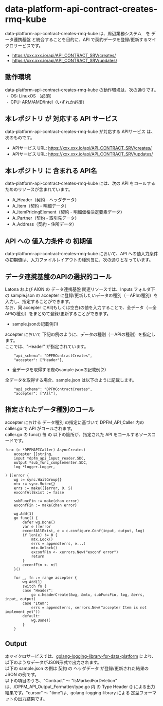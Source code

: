 # data-platform-api-contract-creates-rmq-kube

data-platform-api-contract-creates-rmq-kube は、周辺業務システム　を データ連携基盤 と統合することを目的に、API で契約データを登録/更新するマイクロサービスです。

* https://xxx.xxx.io/api/API_CONTRACT_SRV/creates/
* https://xxx.xxx.io/api/API_CONTRACT_SRV/updates/

## 動作環境

data-platform-api-contract-creates-rmq-kube の動作環境は、次の通りです。  
・ OS: LinuxOS （必須）  
・ CPU: ARM/AMD/Intel（いずれか必須）  

## 本レポジトリ が 対応する API サービス
data-platform-api-contract-creates-rmq-kube が対応する APIサービス は、次のものです。

* APIサービス URL: https://xxx.xxx.io/api/API_CONTRACT_SRV/creates/
* APIサービス URL: https://xxx.xxx.io/api/API_CONTRACT_SRV/updates/

## 本レポジトリ に 含まれる API名
data-platform-api-contract-creates-rmq-kube には、次の API をコールするためのリソースが含まれています。  

* A_Header（契約 - ヘッダデータ）
* A_Item（契約 - 明細データ）
* A_ItemPricingElement（契約 - 明細価格決定要素データ）
* A_Partner（契約 - 取引先データ）
* A_Address（契約 - 住所データ）

## API への 値入力条件 の 初期値
data-platform-api-contract-creates-rmq-kube において、API への値入力条件の初期値は、入力ファイルレイアウトの種別毎に、次の通りとなっています。  

## データ連携基盤のAPIの選択的コール

Latona および AION の データ連携基盤 関連リソースでは、Inputs フォルダ下の sample.json の accepter に登録/更新したいデータの種別（＝APIの種別）を入力し、指定することができます。  
なお、同 accepter にAll(もしくは空白)の値を入力することで、全データ（＝全APIの種別）をまとめて登録/更新することができます。  

* sample.jsonの記載例(1)  

accepter において 下記の例のように、データの種別（＝APIの種別）を指定します。  
ここでは、"Header" が指定されています。    
  
```
	"api_schema": "DPFMContractCreates",
	"accepter": ["Header"],
```
  
* 全データを取得する際のsample.jsonの記載例(2)  

全データを取得する場合、sample.json は以下のように記載します。  

```
	"api_schema": "DPFMContractCreates",
	"accepter": ["All"],
```

## 指定されたデータ種別のコール

accepter における データ種別 の指定に基づいて DPFM_API_Caller 内の caller.go で API がコールされます。  
caller.go の func() 毎 の 以下の箇所が、指定された API をコールするソースコードです。  

```
func (c *DPFMAPICaller) AsyncCreates(
	accepter []string,
	input *dpfm_api_input_reader.SDC,
	output *sub_func_complementer.SDC,
	log *logger.Logger,
    
) []error {
	wg := sync.WaitGroup{}
	mtx := sync.Mutex{}
	errs := make([]error, 0, 5)
	exconfAllExist := false

	subFuncFin := make(chan error)
	exconfFin := make(chan error)

	wg.Add(1)
	go func() {
		defer wg.Done()
		var e []error
		exconfAllExist, e = c.configure.Conf(input, output, log)
		if len(e) != 0 {
			mtx.Lock()
			errs = append(errs, e...)
			mtx.Unlock()
			exconfFin <- xerrors.New("exconf error")
			return
		}
		exconfFin <- nil
	}()

	for _, fn := range accepter {
		wg.Add(1)
		switch fn {
		case "Header":
			go c.headerCreate(&wg, &mtx, subFuncFin, log, &errs, input, output)
		case "Item":
			errs = append(errs, xerrors.New("accepter Item is not implement yet"))
		default:
			wg.Done()
		}
	}
```

## Output  
本マイクロサービスでは、[golang-logging-library-for-data-platform](https://github.com/latonaio/golang-logging-library-for-data-platform) により、以下のようなデータがJSON形式で出力されます。  
以下の sample.json の例は 契約 の ヘッダデータ が登録/更新された結果の JSON の例です。  
以下の項目のうち、"Contract" ～ "IsMarkedForDeletion" は、/DPFM_API_Output_Formatter/type.go 内 の Type Header {} による出力結果です。"cursor" ～ "time"は、golang-logging-library による 定型フォーマットの出力結果です。  

```
```
